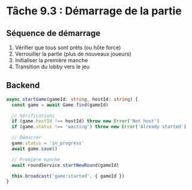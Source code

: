 # Tâche 9.3 : Démarrage de la partie

## Séquence de démarrage
1. Vérifier que tous sont prêts (ou hôte force)
2. Verrouiller la partie (plus de nouveaux joueurs)
3. Initialiser la première manche
4. Transition du lobby vers le jeu

## Backend
```typescript
async startGame(gameId: string, hostId: string) {
  const game = await Game.find(gameId)

  // Vérifications
  if (game.hostId !== hostId) throw new Error('Not host')
  if (game.status !== 'waiting') throw new Error('Already started')

  // Démarrer
  game.status = 'in_progress'
  await game.save()

  // Première manche
  await roundService.startNewRound(gameId)

  this.broadcast('game:started', { gameId })
}
```

